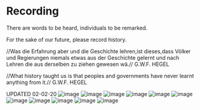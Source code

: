 # Recording

There are words to be heard, individuals to be remarked.

For the sake of our future, please record history.


//Was die Erfahrung aber und die Geschichte lehren,ist dieses,dass Völker und Regierungen niemals etwas aus der Geschichte gelernt und nach Lehren die aus derselben zu ziehen gewesen wä.//
G.W.F. HEGEL

//What history taught us is that peoples and governments have never learnt anything from it.//
G.W.F. HEGEL

UPDATED 02-02-20
![image](https://github.com/yichuan-00/kitsch.GitHub.io/blob/master/img/QQ图片20200202162905.jpg)
![image](https://github.com/yichuan-00/kitsch.GitHub.io/blob/master/img/QQ图片20200202162908.jpg)
![image](https://github.com/yichuan-00/kitsch.GitHub.io/blob/master/img/QQ图片20200202162911.jpg)
![image](https://github.com/yichuan-00/kitsch.GitHub.io/blob/master/img/QQ图片20200202162914.jpg)
![image](https://github.com/yichuan-00/kitsch.GitHub.io/blob/master/img/QQ图片20200202162917.jpg)
![image](https://github.com/yichuan-00/kitsch.GitHub.io/blob/master/img/QQ图片20200202162919.jpg)
![image](https://github.com/yichuan-00/kitsch.GitHub.io/blob/master/img/QQ图片20200202162922.jpg)
![image](https://github.com/yichuan-00/kitsch.GitHub.io/blob/master/img/QQ图片20200202162924.jpg)
![image](https://github.com/yichuan-00/kitsch.GitHub.io/blob/master/img/QQ图片20200202162926.jpg)
![image](https://github.com/yichuan-00/kitsch.GitHub.io/blob/master/img/QQ图片20200202162928.jpg)
![image](https://github.com/yichuan-00/kitsch.GitHub.io/blob/master/img/QQ图片20200202162939.jpg)
